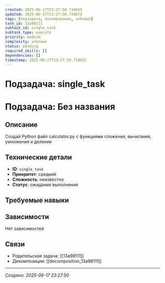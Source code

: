 ```yaml
---
created: 2025-06-17T23:27:50.734665
updated: 2025-06-17T23:27:50.734679
tags: [подзадача, планирование, unknown]
task_id: 13a98111
subtask_id: single_task
subtask_type: execute
priority: medium
complexity: unknown
status: pending
required_skills: []
dependencies: []
timestamp: 2025-06-17T23:27:50.734652
---
```


# Подзадача: single_task

# Подзадача: Без названия

## Описание
Создай Python файл calculator.py с функциями сложения, вычитания, умножения и деления

## Технические детали
- **ID**: `single_task`
- **Приоритет**: средний
- **Сложность**: неизвестно
- **Статус**: ожидание выполнения

## Требуемые навыки


## Зависимости
Нет зависимостей

## Связи
- Родительская задача: [[13a98111]]
- Декомпозиция: [[decomposition_13a98111]]

---
*Создано: 2025-06-17 23:27:50*
